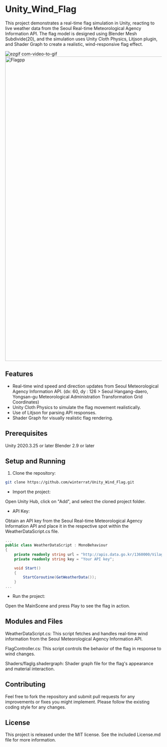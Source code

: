 # Unity_Wind_Flag

This project demonstrates a real-time flag simulation in Unity, reacting to live weather data from the Seoul Real-time Meteorological Agency Information API. 
The flag model is designed using Blender Mesh Subdivide(20), and the simulation uses Unity Cloth Physics, Litjson plugin, and Shader Graph to create a realistic, wind-responsive flag effect.

![ezgif com-video-to-gif](https://github.com/WinterRat/Unity_Wind_Flag/assets/126951066/9947053c-e96f-4198-811f-ea6e0a615f4f)
<img width="977" alt="Flagpp" src="https://github.com/WinterRat/Unity_Wind_Flag/assets/126951066/80c7720e-c5ec-4486-ac51-2130f74200ab">


## Features
- Real-time wind speed and direction updates from Seoul Meteorological Agency Information API. (dx: 60, dy : 126 > Seoul Hangang-daero, Yongsan-gu Meteorological Administration Transformation Grid Coordinates)
- Unity Cloth Physics to simulate the flag movement realistically.
- Use of Litjson for parsing API responses.
- Shader Graph for visually realistic flag rendering.

## Prerequisites
Unity 2020.3.25 or later
Blender 2.9 or later

## Setup and Running
1. Clone the repository:

```bash
git clone https://github.com/winterrat/Unity_Wind_Flag.git
```
- Import the project:

Open Unity Hub, click on "Add", and select the cloned project folder.

- API Key:

Obtain an API key from the Seoul Real-time Meteorological Agency Information API and place it in the respective spot within the WeatherDataScript.cs file.
```cs
...
public class WeatherDataScript : MonoBehaviour
{
    private readonly string url = "http://apis.data.go.kr/1360000/VilageFcstInfoService_2.0/getUltraSrtNcst";
    private readonly string key = "Your API key";

    void Start()
    {
        StartCoroutine(GetWeatherData());
    }
...
``` 

- Run the project:

Open the MainScene and press Play to see the flag in action.

## Modules and Files
WeatherDataScript.cs: This script fetches and handles real-time wind information from the Seoul Meteorological Agency Information API.

FlagController.cs: This script controls the behavior of the flag in response to wind changes.

Shaders/flaglg.shadergraph: Shader graph file for the flag's appearance and material interaction.

## Contributing
Feel free to fork the repository and submit pull requests for any improvements or fixes you might implement. Please follow the existing coding style for any changes.

## License
This project is released under the MIT license. See the included License.md file for more information.
